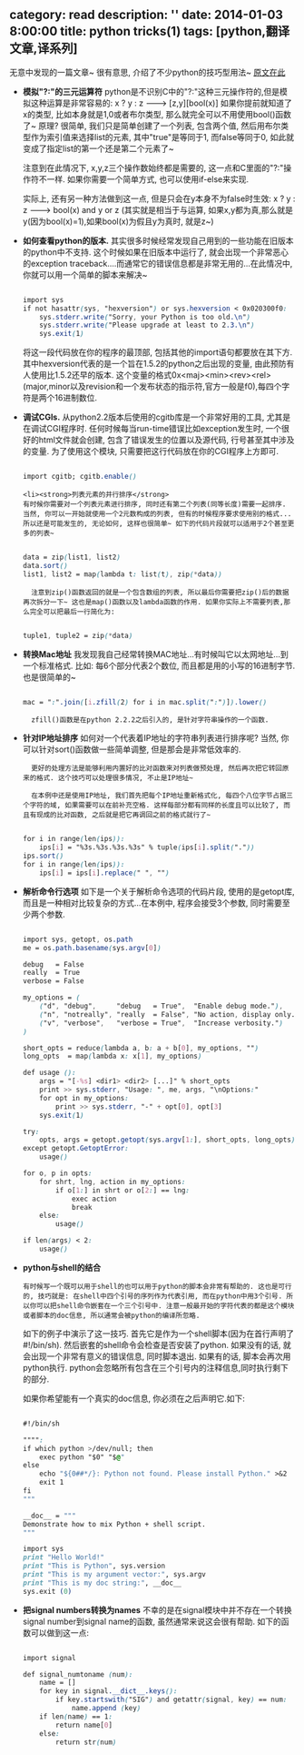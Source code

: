 category: read
description: ''
date: 2014-01-03 8:00:00
title: python tricks(1)
tags: [python,翻译文章,译系列]
---

无意中发现的一篇文章~ 很有意思, 介绍了不少python的技巧型用法~ <a href="http://www.secnetix.de/~olli/Python/tricks.hawk" target="_blank">原文在此</a>
<ul>
  	<li><strong>模拟"?:"的三元运算符</strong>
  python是不识别C中的"?:"这种三元操作符的,但是模拟这种运算是非常容易的:
      x ? y : z ---> [z,y][bool(x)]
  如果你提前就知道了x的类型, 比如本身就是1,0或者布尔类型, 那么就完全可以不用使用bool()函数了~ 原理? 很简单, 我们只是简单创建了一个列表, 包含两个值, 然后用布尔类型作为索引值来选择list的元素, 其中"true"是等同于1, 而false等同于0, 如此就变成了指定list的第一个还是第二个元素了~
      
   注意到在此情况下, x,y,z三个操作数始终都是需要的, 这一点和C里面的"?:"操作符不一样. 如果你需要一个简单方式, 也可以使用if-else来实现.
      
   实际上, 还有另一种方法做到这一点, 但是只会在y本身不为false时生效:
      x ? y : z ---> bool(x) and y or z
  (其实就是相当于与运算, 如果x,y都为真,那么就是y(因为bool(x)=1),如果bool(x)为假且y为真时, 就是z~)
  </li>
  	<li><strong>如何查看python的版本.</strong>
  其实很多时候经常发现自己用到的一些功能在旧版本的python中不支持. 这个时候如果在旧版本中运行了, 就会出现一个非常恶心的exception traceback....而通常它的错误信息都是非常无用的...在此情况中, 你就可以用一个简单的脚本来解决~

``` css

import sys
if not hasattr(sys, "hexversion") or sys.hexversion < 0x020300f0:
    sys.stderr.write("Sorry, your Python is too old.\n")
    sys.stderr.write("Please upgrade at least to 2.3.\n")
    sys.exit(1)

```

将这一段代码放在你的程序的最顶部, 包括其他的import语句都要放在其下方. 其中hexversion代表的是一个旨在1.5.2的python之后出现的变量, 由此预防有人使用比1.5.2还早的版本. 这个变量的格式0x&lt;maj&gt;&lt;min&gt;&lt;rev&gt;&lt;rel&gt;(major,minor以及revision和一个发布状态的指示符,官方一般是f0),每四个字符是两个16进制数位.
  </li>
  	<li><strong>调试CGIs.</strong>
     从python2.2版本后使用的cgitb库是一个非常好用的工具, 尤其是在调试CGI程序时. 任何时候每当run-time错误比如exception发生时, 一个很好的html文件就会创建, 包含了错误发生的位置以及源代码, 行号甚至其中涉及的变量. 为了使用这个模块, 只需要把这行代码放在你的CGI程序上方即可.
      
``` css

import cgitb; cgitb.enable()

```

  
  </li>

  
	<li><strong>列表元素的并行排序</strong>
  	有时候你需要对一个列表元素进行排序, 同时还有第二个列表(同等长度)需要一起排序. 当然, 你可以一开始就使用一个2元数构成的列表, 但有的时候程序要求使用别的格式...所以还是可能发生的, 无论如何, 这样也很简单~ 如下的代码片段就可以适用于2个甚至更多的列表~
      
``` css

data = zip(list1, list2)
data.sort()
list1, list2 = map(lambda t: list(t), zip(*data))

```

      注意到zip()函数返回的就是一个包含数组的列表, 所以最后你需要把zip()后的数据再次拆分一下~ 这也是map()函数以及lambda函数的作用. 如果你实际上不需要列表,那么完全可以把最后一行简化为:
      
``` css

tuple1, tuple2 = zip(*data)

```

  </li>
	<li><strong>转换Mac地址</strong>
  		我发现我自己经常转换MAC地址...有时候叫它以太网地址...到一个标准格式. 比如: 每6个部分代表2个数位, 而且都是用的小写的16进制字节. 也是很简单的~
      
``` css

mac = ":".join([i.zfill(2) for i in mac.split(":")]).lower()

```

      zfill()函数是在python 2.2.2之后引入的, 是针对字符串操作的一个函数.
  </li>
	<li><strong>针对IP地址排序</strong>
  如何对一个代表着IP地址的字符串列表进行排序呢? 当然, 你可以针对sort()函数做一些简单调整, 但是那会是非常低效率的.
      
      更好的处理方法是能够利用内置好的比对函数来对列表做预处理, 然后再次把它转回原来的格式. 这个技巧可以处理很多情况, 不止是IP地址~
      
      在本例中还是使用IP地址, 我们首先把每个IP地址重新格式化, 每四个八位字节占据三个字符的域, 如果需要可以在前补充空格. 这样每部分都有同样的长度且可以比较了, 而且有现成的比对函数, 之后就是把它再调回之前的格式就行了~

``` css

for i in range(len(ips)):
    ips[i] = "%3s.%3s.%3s.%3s" % tuple(ips[i].split("."))
ips.sort()
for i in range(len(ips)):
    ips[i] = ips[i].replace(" ", "")

```

      
  </li>
	<li><strong>解析命令行选项</strong>
  如下是一个关于解析命令选项的代码片段, 使用的是getopt库, 而且是一种相对比较复杂的方式...在本例中, 程序会接受3个参数, 同时需要至少两个参数.
    
``` css

import sys, getopt, os.path
me = os.path.basename(sys.argv[0])

debug   = False
really  = True
verbose = False

my_options = (
    ("d", "debug",     "debug   = True",  "Enable debug mode."),
    ("n", "notreally", "really  = False", "No action, display only."),
    ("v", "verbose",   "verbose = True",  "Increase verbosity.")
)

short_opts = reduce(lambda a, b: a + b[0], my_options, "")
long_opts  = map(lambda x: x[1], my_options)

def usage ():
    args = "[-%s] <dir1> <dir2> [...]" % short_opts
    print >> sys.stderr, "Usage: ", me, args, "\nOptions:"
    for opt in my_options:
        print >> sys.stderr, "-" + opt[0], opt[3]
    sys.exit(1)

try:
    opts, args = getopt.getopt(sys.argv[1:], short_opts, long_opts)
except getopt.GetoptError:
    usage()

for o, p in opts:
    for shrt, lng, action in my_options:
        if o[1:] in shrt or o[2:] == lng:
            exec action
            break
    else:
        usage()

if len(args) < 2:
    usage()

```
  
  </li>
	<li><strong>python与shell的结合</strong>

	有时候写一个既可以用于shell的也可以用于python的脚本会非常有帮助的. 这也是可行的, 技巧就是: 在shell中四个引号的序列作为代表引用, 而在python中用3个引号. 所以你可以把shell命令嵌套在一个三个引号中. 注意一般最开始的字符代表的都是这个模块或者脚本的doc信息, 所以通常会被python的编译所忽略.

如下的例子中演示了这一技巧. 首先它是作为一个shell脚本(因为在首行声明了#!/bin/sh). 然后嵌套的shell命令会检查是否安装了python. 如果没有的话, 就会出现一个非常有意义的错误信息, 同时脚本退出. 如果有的话, 脚本会再次用python执行. python会忽略所有包含在三个引号内的注释信息,同时执行剩下的部分.

如果你希望能有一个真实的doc信息, 你必须在之后声明它.如下:

``` css

#!/bin/sh

"""":
if which python >/dev/null; then
    exec python "$0" "$@"
else
    echo "${0##*/}: Python not found. Please install Python." >&2
    exit 1
fi
"""

__doc__ = """
Demonstrate how to mix Python + shell script.
"""

import sys
print "Hello World!"
print "This is Python", sys.version
print "This is my argument vector:", sys.argv
print "This is my doc string:", __doc__
sys.exit (0)

```

</li>
	<li><strong>把signal numbers转换为names</strong>
	不幸的是在signal模块中并不存在一个转换signal number到signal name的函数, 虽然通常来说这会很有帮助. 如下的函数可以做到这一点:

``` css

import signal

def signal_numtoname (num):
    name = []
    for key in signal.__dict__.keys():
        if key.startswith("SIG") and getattr(signal, key) == num:
            name.append (key)
    if len(name) == 1:
        return name[0]
    else:
        return str(num)

```

</li>  
  
</ul>


